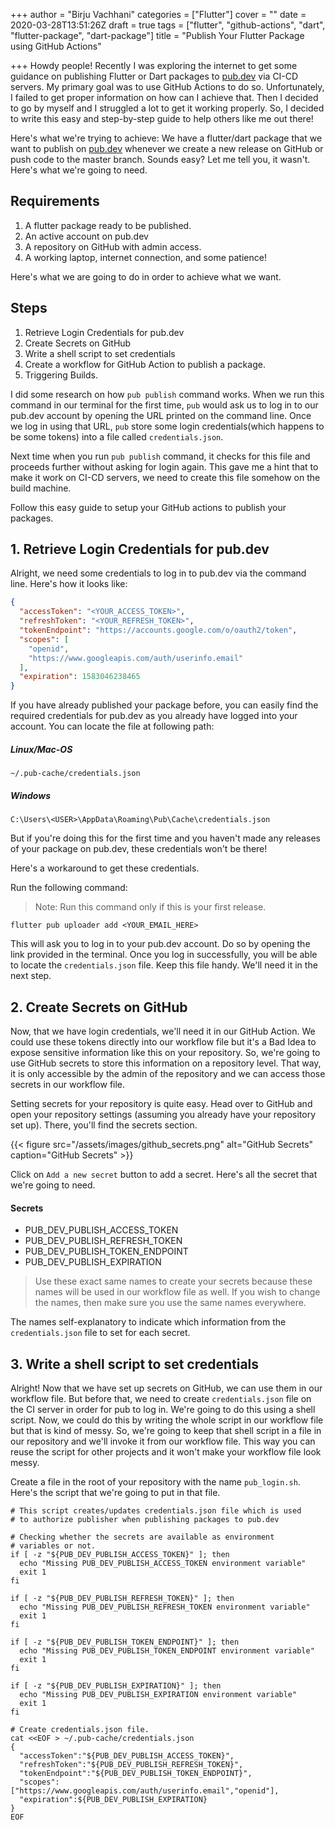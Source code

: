 +++
author = "Birju Vachhani"
categories = ["Flutter"]
cover = ""
date = 2020-03-28T13:51:26Z
draft = true
tags = ["flutter", "github-actions", "dart", "flutter-package", "dart-package"]
title = "Publish Your Flutter Package using GitHub Actions"

+++
Howdy people! Recently I was exploring the internet to get some guidance on publishing Flutter or Dart packages to [pub.dev](https://pub.dev "Pub Dev") via CI-CD servers. My primary goal was to use GitHub Actions to do so. Unfortunately, I failed to get proper information on how can I achieve that. Then I decided to go by myself and I struggled a lot to get it working properly. So, I decided to write this easy and step-by-step guide to help others like me out there!

Here's what we're trying to achieve: We have a flutter/dart package that we want to publish on [pub.dev](https://pub.dev "Pub Dev") whenever we create a new release on GitHub or push code to the master branch. Sounds easy? Let me tell you, it wasn't. Here's what we're going to need.

## Requirements

1. A flutter package ready to be published.
2. An active account on pub.dev
3. A repository on GitHub with admin access.
4. A working laptop, internet connection, and some patience!

Here's what we are going to do in order to achieve what we want.

## Steps

1. Retrieve Login Credentials for pub.dev
2. Create Secrets on GitHub
3. Write a shell script to set credentials
4. Create a workflow for GitHub Action to publish a package.
5. Triggering Builds.

I did some research on how `pub publish` command works. When we run this command in our terminal for the first time, `pub` would ask us to log in to our pub.dev account by opening the URL printed on the command line. Once we log in using that URL, `pub` store some login credentials(which happens to be some tokens) into a file called `credentials.json`.

Next time when you run `pub publish` command, it checks for this file and proceeds further without asking for login again. This gave me a hint that to make it work on CI-CD servers, we need to create this file somehow on the build machine.

Follow this easy guide to setup your GitHub actions to publish your packages.

## 1. Retrieve Login Credentials for pub.dev

Alright, we need some credentials to log in to pub.dev via the command line. Here's how it looks like:

```json
{
  "accessToken": "<YOUR_ACCESS_TOKEN>",
  "refreshToken": "<YOUR_REFRESH_TOKEN>",
  "tokenEndpoint": "https://accounts.google.com/o/oauth2/token",
  "scopes": [
    "openid",
    "https://www.googleapis.com/auth/userinfo.email"
  ],
  "expiration": 1583046238465
}
```

If you have already published your package before, you can easily find the required credentials for pub.dev as you already have logged into your account. You can locate the file at following path:

##### Linux/Mac-OS

    ~/.pub-cache/credentials.json

##### Windows

    C:\Users\<USER>\AppData\Roaming\Pub\Cache\credentials.json

But if you're doing this for the first time and you haven't made any releases of your package on pub.dev, these credentials won't be there!

Here's a workaround to get these credentials.

Run the following command:

> Note: Run this command only if this is your first release.

```shell
flutter pub uploader add <YOUR_EMAIL_HERE>
```

This will ask you to log in to your pub.dev account. Do so by opening the link provided in the terminal. Once you log in successfully, you will be able to locate the `credentials.json` file. Keep this file handy. We'll need it in the next step.

## 2. Create Secrets on GitHub

Now, that we have login credentials, we'll need it in our GitHub Action. We could use these tokens directly into our workflow file but it's a Bad Idea to expose sensitive information like this on your repository. So, we're going to use GitHub secrets to store this information on a repository level. That way, it is only accessible by the admin of the repository and we can access those secrets in our workflow file.

Setting secrets for your repository is quite easy. Head over to GitHub and open your repository settings (assuming you already have your repository set up). There, you'll find the secrets section.

{{< figure src="/assets/images/github_secrets.png" alt="GitHub Secrets" caption="GitHub Secrets" >}}

Click on `Add a new secret` button to add a secret. Here's all the secret that we're going to need.

#### Secrets

* PUB_DEV_PUBLISH_ACCESS_TOKEN
* PUB_DEV_PUBLISH_REFRESH_TOKEN
* PUB_DEV_PUBLISH_TOKEN_ENDPOINT
* PUB_DEV_PUBLISH_EXPIRATION

> Use these exact same names to create your secrets because these names will be used in our workflow file as well. If you wish to change the names, then make sure you use the same names everywhere.

The names self-explanatory to indicate which information from the `credentials.json` file to set for each secret.

## 3. Write a shell script to set credentials

Alright! Now that we have set up secrets on GitHub, we can use them in our workflow file. But before that, we need to create `credentials.json` file on the CI server in order for pub to log in. We're going to do this using a shell script. Now, we could do this by writing the whole script in our workflow file but that is kind of messy. So, we're going to keep that shell script in a file in our repository and we'll invoke it from our workflow file. This way you can reuse the script for other projects and it won't make your workflow file look messy.

Create a file in the root of your repository with the name `pub_login.sh`. Here's the script that we're going to put in that file.

```shell
# This script creates/updates credentials.json file which is used
# to authorize publisher when publishing packages to pub.dev

# Checking whether the secrets are available as environment
# variables or not.
if [ -z "${PUB_DEV_PUBLISH_ACCESS_TOKEN}" ]; then
  echo "Missing PUB_DEV_PUBLISH_ACCESS_TOKEN environment variable"
  exit 1
fi

if [ -z "${PUB_DEV_PUBLISH_REFRESH_TOKEN}" ]; then
  echo "Missing PUB_DEV_PUBLISH_REFRESH_TOKEN environment variable"
  exit 1
fi

if [ -z "${PUB_DEV_PUBLISH_TOKEN_ENDPOINT}" ]; then
  echo "Missing PUB_DEV_PUBLISH_TOKEN_ENDPOINT environment variable"
  exit 1
fi

if [ -z "${PUB_DEV_PUBLISH_EXPIRATION}" ]; then
  echo "Missing PUB_DEV_PUBLISH_EXPIRATION environment variable"
  exit 1
fi

# Create credentials.json file.
cat <<EOF > ~/.pub-cache/credentials.json
{
  "accessToken":"${PUB_DEV_PUBLISH_ACCESS_TOKEN}",
  "refreshToken":"${PUB_DEV_PUBLISH_REFRESH_TOKEN}",
  "tokenEndpoint":"${PUB_DEV_PUBLISH_TOKEN_ENDPOINT}",
  "scopes":["https://www.googleapis.com/auth/userinfo.email","openid"],
  "expiration":${PUB_DEV_PUBLISH_EXPIRATION}
}
EOF

```